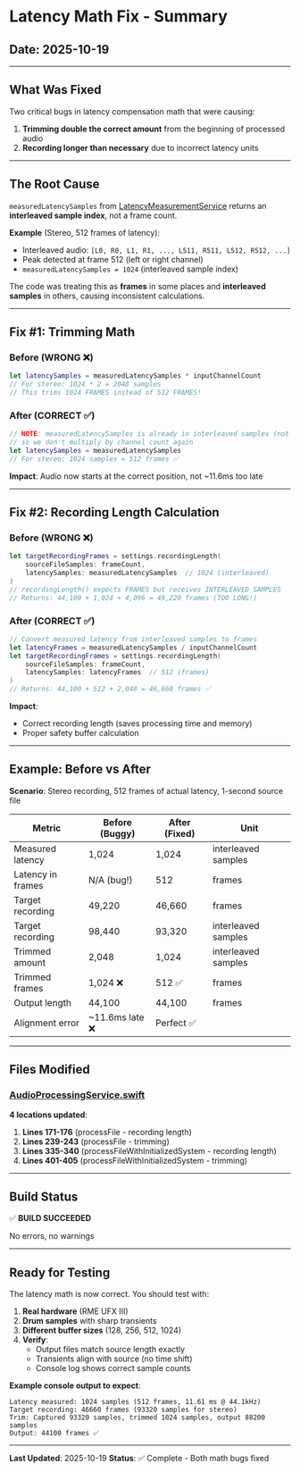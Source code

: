 # Latency Math Fix - Summary

## Date: 2025-10-19

---

## What Was Fixed

Two critical bugs in latency compensation math that were causing:
1. **Trimming double the correct amount** from the beginning of processed audio
2. **Recording longer than necessary** due to incorrect latency units

---

## The Root Cause

`measuredLatencySamples` from [LatencyMeasurementService](F9-Batch-Resampler/Services/LatencyMeasurementService.swift) returns an **interleaved sample index**, not a frame count.

**Example** (Stereo, 512 frames of latency):
- Interleaved audio: `[L0, R0, L1, R1, ..., L511, R511, L512, R512, ...]`
- Peak detected at frame 512 (left or right channel)
- `measuredLatencySamples = 1024` (interleaved sample index)

The code was treating this as **frames** in some places and **interleaved samples** in others, causing inconsistent calculations.

---

## Fix #1: Trimming Math

### Before (WRONG ❌)
```swift
let latencySamples = measuredLatencySamples * inputChannelCount
// For stereo: 1024 * 2 = 2048 samples
// This trims 1024 FRAMES instead of 512 FRAMES!
```

### After (CORRECT ✅)
```swift
// NOTE: measuredLatencySamples is already in interleaved samples (not frames)
// so we don't multiply by channel count again
let latencySamples = measuredLatencySamples
// For stereo: 1024 samples = 512 frames ✅
```

**Impact**: Audio now starts at the correct position, not ~11.6ms too late

---

## Fix #2: Recording Length Calculation

### Before (WRONG ❌)
```swift
let targetRecordingFrames = settings.recordingLength(
    sourceFileSamples: frameCount,
    latencySamples: measuredLatencySamples  // 1024 (interleaved)
)
// recordingLength() expects FRAMES but receives INTERLEAVED SAMPLES
// Returns: 44,100 + 1,024 + 4,096 = 49,220 frames (TOO LONG!)
```

### After (CORRECT ✅)
```swift
// Convert measured latency from interleaved samples to frames
let latencyFrames = measuredLatencySamples / inputChannelCount
let targetRecordingFrames = settings.recordingLength(
    sourceFileSamples: frameCount,
    latencySamples: latencyFrames  // 512 (frames)
)
// Returns: 44,100 + 512 + 2,048 = 46,660 frames ✅
```

**Impact**:
- Correct recording length (saves processing time and memory)
- Proper safety buffer calculation

---

## Example: Before vs After

**Scenario**: Stereo recording, 512 frames of actual latency, 1-second source file

| Metric | Before (Buggy) | After (Fixed) | Unit |
|--------|---------------|---------------|------|
| Measured latency | 1,024 | 1,024 | interleaved samples |
| Latency in frames | N/A (bug!) | 512 | frames |
| Target recording | 49,220 | 46,660 | frames |
| Target recording | 98,440 | 93,320 | interleaved samples |
| Trimmed amount | 2,048 | 1,024 | interleaved samples |
| Trimmed frames | 1,024 ❌ | 512 ✅ | frames |
| Output length | 44,100 | 44,100 | frames |
| Alignment error | ~11.6ms late ❌ | Perfect ✅ | |

---

## Files Modified

### [AudioProcessingService.swift](F9-Batch-Resampler/Services/AudioProcessingService.swift)

**4 locations updated**:

1. **Lines 171-176** (processFile - recording length)
2. **Lines 239-243** (processFile - trimming)
3. **Lines 335-340** (processFileWithInitializedSystem - recording length)
4. **Lines 401-405** (processFileWithInitializedSystem - trimming)

---

## Build Status

✅ **BUILD SUCCEEDED**

No errors, no warnings

---

## Ready for Testing

The latency math is now correct. You should test with:

1. **Real hardware** (RME UFX III)
2. **Drum samples** with sharp transients
3. **Different buffer sizes** (128, 256, 512, 1024)
4. **Verify**:
   - Output files match source length exactly
   - Transients align with source (no time shift)
   - Console log shows correct sample counts

**Example console output to expect**:
```
Latency measured: 1024 samples (512 frames, 11.61 ms @ 44.1kHz)
Target recording: 46660 frames (93320 samples for stereo)
Trim: Captured 93320 samples, trimmed 1024 samples, output 88200 samples
Output: 44100 frames ✅
```

---

**Last Updated**: 2025-10-19
**Status**: ✅ Complete - Both math bugs fixed

